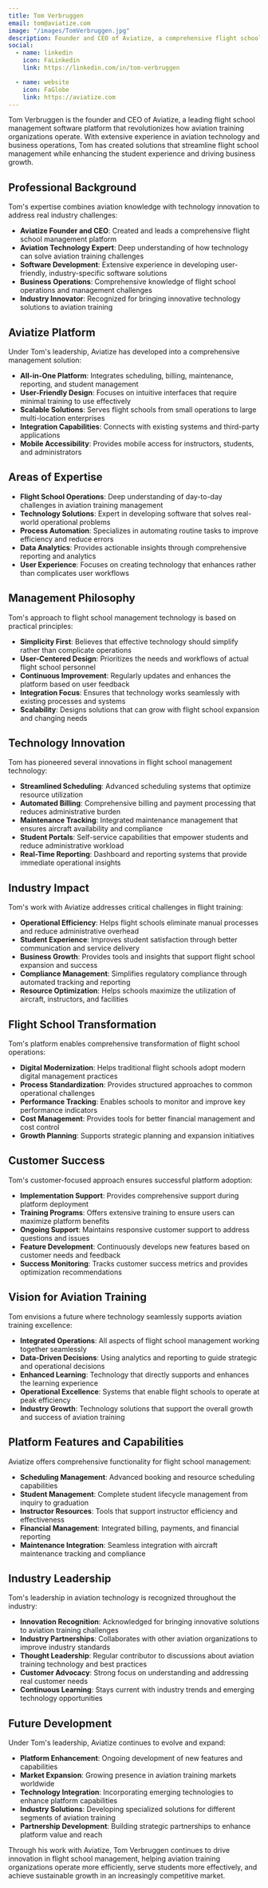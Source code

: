```yaml
---
title: Tom Verbruggen
email: tom@aviatize.com
image: "/images/TomVerbruggen.jpg"
description: Founder and CEO of Aviatize, a comprehensive flight school management platform that streamlines operations, enhances student experience, and drives growth for aviation training organizations worldwide.
social:
  - name: linkedin
    icon: FaLinkedin
    link: https://linkedin.com/in/tom-verbruggen

  - name: website
    icon: FaGlobe
    link: https://aviatize.com
---
```


Tom Verbruggen is the founder and CEO of Aviatize, a leading flight school management software platform that revolutionizes how aviation training organizations operate. With extensive experience in aviation technology and business operations, Tom has created solutions that streamline flight school management while enhancing the student experience and driving business growth.

## Professional Background

Tom's expertise combines aviation knowledge with technology innovation to address real industry challenges:

- **Aviatize Founder and CEO**: Created and leads a comprehensive flight school management platform
- **Aviation Technology Expert**: Deep understanding of how technology can solve aviation training challenges
- **Software Development**: Extensive experience in developing user-friendly, industry-specific software solutions
- **Business Operations**: Comprehensive knowledge of flight school operations and management challenges
- **Industry Innovator**: Recognized for bringing innovative technology solutions to aviation training

## Aviatize Platform

Under Tom's leadership, Aviatize has developed into a comprehensive management solution:

- **All-in-One Platform**: Integrates scheduling, billing, maintenance, reporting, and student management
- **User-Friendly Design**: Focuses on intuitive interfaces that require minimal training to use effectively
- **Scalable Solutions**: Serves flight schools from small operations to large multi-location enterprises
- **Integration Capabilities**: Connects with existing systems and third-party applications
- **Mobile Accessibility**: Provides mobile access for instructors, students, and administrators

## Areas of Expertise

- **Flight School Operations**: Deep understanding of day-to-day challenges in aviation training management
- **Technology Solutions**: Expert in developing software that solves real-world operational problems
- **Process Automation**: Specializes in automating routine tasks to improve efficiency and reduce errors
- **Data Analytics**: Provides actionable insights through comprehensive reporting and analytics
- **User Experience**: Focuses on creating technology that enhances rather than complicates user workflows

## Management Philosophy

Tom's approach to flight school management technology is based on practical principles:

- **Simplicity First**: Believes that effective technology should simplify rather than complicate operations
- **User-Centered Design**: Prioritizes the needs and workflows of actual flight school personnel
- **Continuous Improvement**: Regularly updates and enhances the platform based on user feedback
- **Integration Focus**: Ensures that technology works seamlessly with existing processes and systems
- **Scalability**: Designs solutions that can grow with flight school expansion and changing needs

## Technology Innovation

Tom has pioneered several innovations in flight school management technology:

- **Streamlined Scheduling**: Advanced scheduling systems that optimize resource utilization
- **Automated Billing**: Comprehensive billing and payment processing that reduces administrative burden
- **Maintenance Tracking**: Integrated maintenance management that ensures aircraft availability and compliance
- **Student Portals**: Self-service capabilities that empower students and reduce administrative workload
- **Real-Time Reporting**: Dashboard and reporting systems that provide immediate operational insights

## Industry Impact

Tom's work with Aviatize addresses critical challenges in flight training:

- **Operational Efficiency**: Helps flight schools eliminate manual processes and reduce administrative overhead
- **Student Experience**: Improves student satisfaction through better communication and service delivery
- **Business Growth**: Provides tools and insights that support flight school expansion and success
- **Compliance Management**: Simplifies regulatory compliance through automated tracking and reporting
- **Resource Optimization**: Helps schools maximize the utilization of aircraft, instructors, and facilities

## Flight School Transformation

Tom's platform enables comprehensive transformation of flight school operations:

- **Digital Modernization**: Helps traditional flight schools adopt modern digital management practices
- **Process Standardization**: Provides structured approaches to common operational challenges
- **Performance Tracking**: Enables schools to monitor and improve key performance indicators
- **Cost Management**: Provides tools for better financial management and cost control
- **Growth Planning**: Supports strategic planning and expansion initiatives

## Customer Success

Tom's customer-focused approach ensures successful platform adoption:

- **Implementation Support**: Provides comprehensive support during platform deployment
- **Training Programs**: Offers extensive training to ensure users can maximize platform benefits
- **Ongoing Support**: Maintains responsive customer support to address questions and issues
- **Feature Development**: Continuously develops new features based on customer needs and feedback
- **Success Monitoring**: Tracks customer success metrics and provides optimization recommendations

## Vision for Aviation Training

Tom envisions a future where technology seamlessly supports aviation training excellence:

- **Integrated Operations**: All aspects of flight school management working together seamlessly
- **Data-Driven Decisions**: Using analytics and reporting to guide strategic and operational decisions
- **Enhanced Learning**: Technology that directly supports and enhances the learning experience
- **Operational Excellence**: Systems that enable flight schools to operate at peak efficiency
- **Industry Growth**: Technology solutions that support the overall growth and success of aviation training

## Platform Features and Capabilities

Aviatize offers comprehensive functionality for flight school management:

- **Scheduling Management**: Advanced booking and resource scheduling capabilities
- **Student Management**: Complete student lifecycle management from inquiry to graduation
- **Instructor Resources**: Tools that support instructor efficiency and effectiveness
- **Financial Management**: Integrated billing, payments, and financial reporting
- **Maintenance Integration**: Seamless integration with aircraft maintenance tracking and compliance

## Industry Leadership

Tom's leadership in aviation technology is recognized throughout the industry:

- **Innovation Recognition**: Acknowledged for bringing innovative solutions to aviation training challenges
- **Industry Partnerships**: Collaborates with other aviation organizations to improve industry standards
- **Thought Leadership**: Regular contributor to discussions about aviation training technology and best practices
- **Customer Advocacy**: Strong focus on understanding and addressing real customer needs
- **Continuous Learning**: Stays current with industry trends and emerging technology opportunities

## Future Development

Under Tom's leadership, Aviatize continues to evolve and expand:

- **Platform Enhancement**: Ongoing development of new features and capabilities
- **Market Expansion**: Growing presence in aviation training markets worldwide
- **Technology Integration**: Incorporating emerging technologies to enhance platform capabilities
- **Industry Solutions**: Developing specialized solutions for different segments of aviation training
- **Partnership Development**: Building strategic partnerships to enhance platform value and reach

Through his work with Aviatize, Tom Verbruggen continues to drive innovation in flight school management, helping aviation training organizations operate more efficiently, serve students more effectively, and achieve sustainable growth in an increasingly competitive market.
